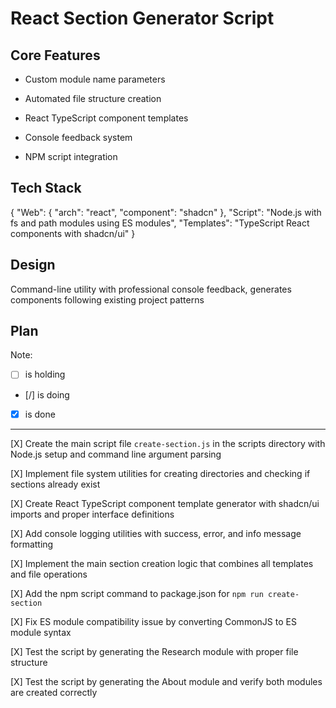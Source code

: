 # React Section Generator Script

## Core Features

- Custom module name parameters

- Automated file structure creation

- React TypeScript component templates

- Console feedback system

- NPM script integration

## Tech Stack

{
  "Web": {
    "arch": "react",
    "component": "shadcn"
  },
  "Script": "Node.js with fs and path modules using ES modules",
  "Templates": "TypeScript React components with shadcn/ui"
}

## Design

Command-line utility with professional console feedback, generates components following existing project patterns

## Plan

Note: 

- [ ] is holding
- [/] is doing
- [X] is done

---

[X] Create the main script file `create-section.js` in the scripts directory with Node.js setup and command line argument parsing

[X] Implement file system utilities for creating directories and checking if sections already exist

[X] Create React TypeScript component template generator with shadcn/ui imports and proper interface definitions

[X] Add console logging utilities with success, error, and info message formatting

[X] Implement the main section creation logic that combines all templates and file operations

[X] Add the npm script command to package.json for `npm run create-section`

[X] Fix ES module compatibility issue by converting CommonJS to ES module syntax

[X] Test the script by generating the Research module with proper file structure

[X] Test the script by generating the About module and verify both modules are created correctly
